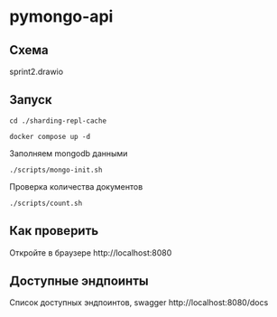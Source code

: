 # pymongo-api

## Схема

sprint2.drawio

## Запуск

```shell
cd ./sharding-repl-cache
```

```shell
docker compose up -d
```

Заполняем mongodb данными

```shell
./scripts/mongo-init.sh
```

Проверка количества документов

```shell
./scripts/count.sh
```

## Как проверить

Откройте в браузере http://localhost:8080

## Доступные эндпоинты

Список доступных эндпоинтов, swagger http://localhost:8080/docs
